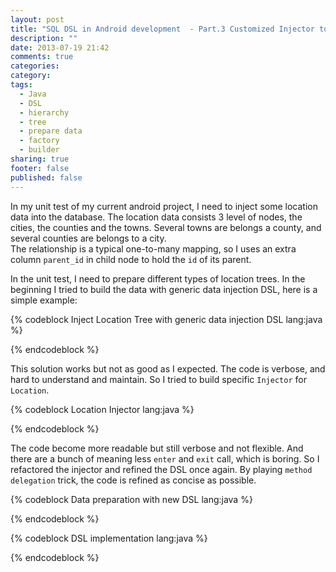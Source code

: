 ```yaml
---
layout: post
title: "SQL DSL in Android development  - Part.3 Customized Injector to build model tree"
description: ""
date: 2013-07-19 21:42
comments: true
categories: 
category: 
tags: 
  - Java
  - DSL
  - hierarchy
  - tree
  - prepare data
  - factory
  - builder
sharing: true
footer: false
published: false
---
```


In my unit test of my current android project, I need to inject some location data into the database. The location data consists 3 level of nodes, the cities, the counties and the towns. Several towns are belongs a county, and several counties are belongs to a city.  
The relationship is a typical one-to-many mapping, so I uses an extra column `parent_id` in child node to hold the `id` of its parent.

In the unit test, I need to prepare different types of location trees. In the beginning I tried to build the data with generic data injection DSL, here is a simple example:

{% codeblock Inject Location Tree with generic data injection DSL lang:java %}

{% endcodeblock %}

This solution works but not as good as I expected. The code is verbose, and hard to understand and maintain. So I tried to build specific `Injector` for `Location`.

{% codeblock Location Injector lang:java %}

{% endcodeblock %}

The code become more readable but still verbose and not flexible. And there are a bunch of meaning less `enter` and `exit` call, which is boring. 
So I refactored the injector and refined the DSL once again.
By playing `method delegation` trick, the code is refined as concise as possible.

{% codeblock Data preparation with new DSL lang:java %}

{% endcodeblock %}

{% codeblock DSL implementation lang:java %}

{% endcodeblock %}